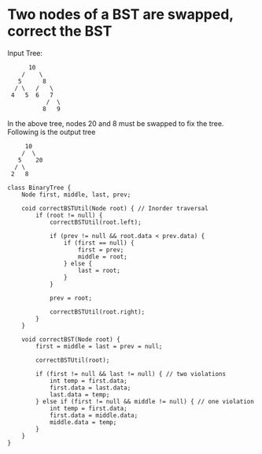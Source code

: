 # Two nodes of a BST are swapped, correct the BST

Input Tree:  

          10
        /    \
       5      8
      / \   /   \
     4   5  6   7
               /  \
              8   9

In the above tree, nodes 20 and 8 must be swapped to fix the tree.  
Following is the output tree  

         10  
        /  \
       5    20  
      / \
     2   8  

```
class BinaryTree {
    Node first, middle, last, prev;

    coid correctBSTUtil(Node root) { // Inorder traversal
        if (root != null) {
            correctBSTUtil(root.left);

            if (prev != null && root.data < prev.data) {
                if (first == null) {
                    first = prev;
                    middle = root;
                } else {
                    last = root;
                }
            }

            prev = root;

            correctBSTUtil(root.right);
        }
    }

    void correctBST(Node root) {
        first = middle = last = prev = null;

        correctBSTUtil(root);

        if (first != null && last != null) { // two violations
            int temp = first.data;
            first.data = last.data;
            last.data = temp;
        } else if (first != null && middle != null) { // one violation
            int temp = first.data;
            first.data = middle.data;
            middle.data = temp;
        }
    }
}
```